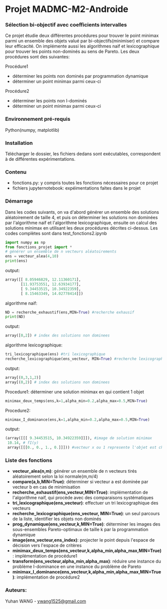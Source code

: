 # Projet MADMC-M2-Androide
### Sélection bi-objectif avec coefficients intervalles

Ce projet étudie deux différentes procédures pour trouver le point minimax parmi un ensemble des objets valué par bi-objectifs(minimiser) et compare leur efficacité. On implémente aussi les algorithmes naif et lexicographique pour trouver les points non-dominés au sens de Pareto. Les deux procédures sont des suivantes:  

Procédure1
- déterminer les points non dominés par programmation dynamique
- déterminer un point minimax parmi ceux-ci  

Procédure2
- déterminer les points non I-dominés
- déterminer un point minimax parmi ceux-ci

### Environnement pré-requis
Python(numpy, matplotlib)

### Installation
Télécharger le dossier, les fichiers dedans sont exécutables, correspondent à de différentes expérimentations.

### Contenu
- fonctions.py: y compris toutes les fonctions nécessaires pour ce projet 
- fichiers jupyternotebook: expéimentations faites dans le projet

### Démarrage
Dans les codes suivants, on va d'abord générer un ensemble des solutions aléatoirement de taille 4, et puis on déterminer les solutions non dominées par l'algorithme naif et l'algorithme lexicographique, ensuite on calcul des solutions minimax en utilisant les deux procédures décrites ci-dessus. Les codes complètes sont dans test_fonctions2.ipynb 
```Python
import numpy as np
from fonctions_projet import *
# générer un ensemble de n vecteurs aléatoirements
ens = vecteur_alea(4,10)
print(ens)
```
output:  
```Python
array([[ 8.05946829, 12.11360171], 
       [11.93753551, 12.63934177], 
       [ 9.34453515, 10.34922359], 
       [ 8.15463349, 14.02778414]])
```
algorithme naif:
```Python
ND = recherche_exhaustif(ens,MIN=True) #recherche exhausif
print(ND)
```
output:
```Python
array([0,2]) # index des solutions non dominees
```
algorithme lexicographique:
```Python
tri_lexicographique(ens) #tri lexicographique
recherche_lexicographique(ens_vecteur, MIN=True) #recherche lexicographique

```
output:
```Python
array[(0,3,1,2)]
array[(0,2)] # index des solutions non dominees
```
Procedure1: déterminer une solution minimax en qui contient 1 objet
```Python
minimax_deux_temps(ens,k=1,alpha_min=0.2,alpha_max=0.5,MIN=True)
```
Procedure2: 
```Python
minimax_I_dominance(ens,k=1,alpha_min=0.2,alpha_max=0.5,MIN=True)
```
output:
```Python
(array([[[ 9.34453515, 10.34922359]]]), #image de solution minimax
 10.14, # fI(y)
 array([[[0., 0., 1., 0.]]])) #vecteur x ou 1 represente l'objet est choisi,0 sinon
```




### Liste des fonctions
- **vecteur_alea(n,m)**: générer un ensemble de n vecteurs tirés aléatoirement selon la loi normale(m,m/4)
- **compare(a,b,MIN=True)**: déterminer si vecteur a est dominée par vecteur b en cas de minimisation
- **recherche_exhaustif(ens_vecteur,MIN=True)**: implémentation de l'algorithme naif, qui procède avec des comparaisons systématiques
- **tri_lexicographique(ens_vecteur)**: effectuer un tri lexicographique des vecteurs
- **recherche_lexicographique(ens_vecteur, MIN=True)**: un seul parcours de la liste, identifier les objets non dominés
- **prog_dynamique(ens_vecteur,k,MIN=True)**: déterminer les images des sous-ensembles Pareto-optimaux de taille k par la programmation dynamique
- **image(ens_vecteur,ens_index)**: projecter le point depuis l'espace de décision vers l'espace de critères
- **minimax_deux_temps(ens_vecteur,k,alpha_min,alpha_max,MIN=True)**: implémentation de procédure1
- **transform(ens_vecteur,alpha_min,alpha_max)**: réduire une instance du problème I-dominance en une instance du problème de Pareto
- **minimax_I_dominance(ens_vecteur,k,alpha_min,alpha_max,MIN=True)**: implémentation de procédure2
 
### Auteurs:
Yuhan WANG - ywang1525@gmail.com
